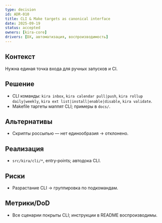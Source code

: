 ```yaml
---
type: decision
id: ADR-010
title: CLI & Make targets as canonical interface
date: 2025-09-19
status: accepted
owners: [kira-core]
drivers: [DX, автоматизация, воспроизводимость]
---
```


## Контекст

Нужна единая точка входа для ручных запусков и CI.

## Решение

- CLI команды: `kira inbox`, `kira calendar pull|push`, `kira rollup daily|weekly`, `kira ext list|install|enable|disable`, `kira validate`.
- Makefile таргеты маппят CLI; примеры в `docs/`.

## Альтернативы

- Скрипты россыпью — нет единообразия → отклонено.

## Реализация

- `src/kira/cli/*`, entry‑points; автодока CLI.

## Риски

- Разрастание CLI → группировка по подкомандам.

## Метрики/DoD

- Все сценарии покрыты CLI; инструкции в README воспроизводимы.

